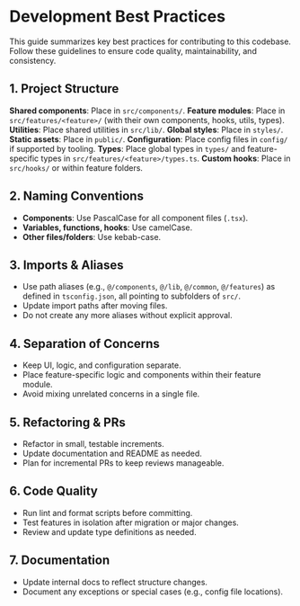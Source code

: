 # Development Best Practices

This guide summarizes key best practices for contributing to this codebase. Follow these guidelines to ensure code quality, maintainability, and consistency.

## 1. Project Structure
**Shared components**: Place in `src/components/`.
**Feature modules**: Place in `src/features/<feature>/` (with their own components, hooks, utils, types).
**Utilities**: Place shared utilities in `src/lib/`.
**Global styles**: Place in `styles/`.
**Static assets**: Place in `public/`.
**Configuration**: Place config files in `config/` if supported by tooling.
**Types**: Place global types in `types/` and feature-specific types in `src/features/<feature>/types.ts`.
**Custom hooks**: Place in `src/hooks/` or within feature folders.

## 2. Naming Conventions
- **Components**: Use PascalCase for all component files (`.tsx`).
- **Variables, functions, hooks**: Use camelCase.
- **Other files/folders**: Use kebab-case.

## 3. Imports & Aliases
- Use path aliases (e.g., `@/components`, `@/lib`, `@/common`, `@/features`) as defined in `tsconfig.json`, all pointing to subfolders of `src/`.
- Update import paths after moving files.
- Do not create any more aliases without explicit approval.

## 4. Separation of Concerns
- Keep UI, logic, and configuration separate.
- Place feature-specific logic and components within their feature module.
- Avoid mixing unrelated concerns in a single file.

## 5. Refactoring & PRs
- Refactor in small, testable increments.
- Update documentation and README as needed.
- Plan for incremental PRs to keep reviews manageable.

## 6. Code Quality
- Run lint and format scripts before committing.
- Test features in isolation after migration or major changes.
- Review and update type definitions as needed.

## 7. Documentation
- Update internal docs to reflect structure changes.
- Document any exceptions or special cases (e.g., config file locations).
